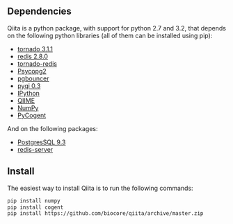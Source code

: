 Dependencies
------------

Qiita is a python package, with support for python 2.7 and 3.2, that depends on the following python libraries (all of them can be installed using pip):

* [tornado 3.1.1](http://www.tornadoweb.org/en/stable/)
* [redis 2.8.0](https://pypi.python.org/pypi/redis/)
* [tornado-redis](https://pypi.python.org/pypi/tornado-redis)
* [Psycopg2](http://initd.org/psycopg/download/)
* [pgbouncer](http://pgfoundry.org/projects/pgbouncer)
* [pyqi 0.3](https://github.com/bipy/pyqi)
* [IPython](https://github.com/ipython/ipython)
* [QIIME](https://github.com/qiime/qiime)
* [NumPy](https://github.com/numpy/numpy)
* [PyCogent](http://pycogent.org)

And on the following packages:

* [PostgresSQL 9.3](http://www.postgresql.org/download/)
* [redis-server](http://redis.io)

Install
-------

The easiest way to install Qiita is to run the following commands:


```bash
pip install numpy
pip install cogent
pip install https://github.com/biocore/qiita/archive/master.zip
```
